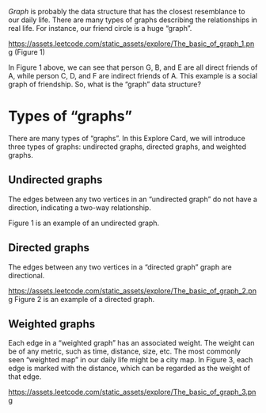 _Graph_ is probably the data structure that has the closest resemblance to our daily life. 
There are many types of graphs describing the relationships in real life. 
For instance, our friend circle is a huge “graph”.

https://assets.leetcode.com/static_assets/explore/The_basic_of_graph_1.png
(Figure 1)

In Figure 1 above, we can see that person G, B, and E are all direct friends of A, while person C, D, and F are indirect friends of A. This example is a social graph of friendship. So, what is the “graph” data structure?

# Types of “graphs”
There are many types of “graphs”. In this Explore Card, we will introduce three types of graphs: undirected graphs, directed graphs, and weighted graphs.

## Undirected graphs
The edges between any two vertices in an “undirected graph” do not have a direction, indicating a two-way relationship.

Figure 1 is an example of an undirected graph.

## Directed graphs
The edges between any two vertices in a “directed graph” graph are directional.

https://assets.leetcode.com/static_assets/explore/The_basic_of_graph_2.png
Figure 2 is an example of a directed graph.

## Weighted graphs
Each edge in a “weighted graph” has an associated weight. The weight can be of any metric, such as time, distance, size, etc. The most commonly seen “weighted map” in our daily life might be a city map. In Figure 3, each edge is marked with the distance, which can be regarded as the weight of that edge.

https://assets.leetcode.com/static_assets/explore/The_basic_of_graph_3.png
